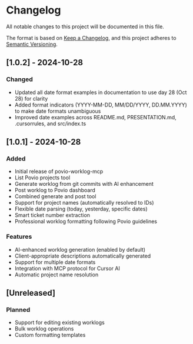 # Changelog

All notable changes to this project will be documented in this file.

The format is based on [Keep a Changelog](https://keepachangelog.com/en/1.0.0/),
and this project adheres to [Semantic Versioning](https://semver.org/spec/v2.0.0.html).

## [1.0.2] - 2024-10-28

### Changed
- Updated all date format examples in documentation to use day 28 (Oct 28) for clarity
- Added format indicators (YYYY-MM-DD, MM/DD/YYYY, DD.MM.YYYY) to make date formats unambiguous
- Improved date examples across README.md, PRESENTATION.md, .cursorrules, and src/index.ts

## [1.0.1] - 2024-10-28

### Added
- Initial release of povio-worklog-mcp
- List Povio projects tool
- Generate worklog from git commits with AI enhancement
- Post worklog to Povio dashboard
- Combined generate and post tool
- Support for project names (automatically resolved to IDs)
- Flexible date parsing (today, yesterday, specific dates)
- Smart ticket number extraction
- Professional worklog formatting following Povio guidelines

### Features
- AI-enhanced worklog generation (enabled by default)
- Client-appropriate descriptions automatically generated
- Support for multiple date formats
- Integration with MCP protocol for Cursor AI
- Automatic project name resolution

## [Unreleased]

### Planned
- Support for editing existing worklogs
- Bulk worklog operations
- Custom formatting templates



